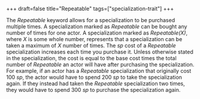 +++
draft=false
title="Repeatable"
tags=["specialization-trait"]
+++

The *Repeatable* keyword allows for a specialization to be purchased multiple times. A specialization marked as *Repeatable* can be bought any number of times for one actor. A specialization marked as *Repeatable(X)*, where *X* is some whole number, represents that a specialization can be taken a maximum of *X* number of times. The *sp* cost of a *Repeatable* specialization increases each time you purchase it. Unless otherwise stated in the specialization, the cost is equal to the base cost times the total number of *Repeatable* an actor will have after purchasing the specialization. For example, if an actor has a *Repeatable* specialization that originally cost 100 *sp*, the actor would have to spend 200 *sp* to take the specialization again. If they instead had taken the *Repeatable* specialization two times, they would have to spend 300 *sp* to purchase the specialization again. 
